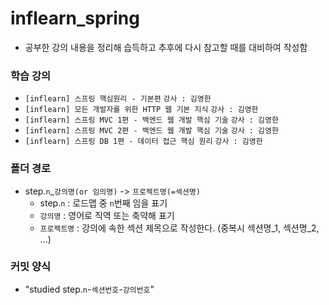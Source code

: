 # inflearn_spring
- 공부한 강의 내용을 정리해 습득하고 추후에 다시 참고할 때를 대비하여 작성함

### 학습 강의
- `[inflearn] 스프링 핵심원리 - 기본편` `강사 : 김영한`
- `[inflearn] 모든 개발자를 위한 HTTP 웹 기본 지식` `강사 : 김영한`
- `[inflearn] 스프링 MVC 1편 - 백엔드 웹 개발 핵심 기술` `강사 : 김영한`
- `[inflearn] 스프링 MVC 2편 - 백엔드 웹 개발 핵심 기술` `강사 : 김영한`
- `[inflearn] 스프링 DB 1편 - 데이터 접근 핵심 원리` `강사 : 김영한`

### 폴더 경로
- step.`n`_`강의명(or 임의명)` -> `프로젝트명(=섹션명)`
  - step.`n` : 로드맵 중 `n`번째 임을 표기
  - `강의명` : 영어로 직역 또는 축약해 표기
  - `프로젝트명` : 강의에 속한 섹션 제목으로 작성한다. (중복시 섹션명_1, 섹션명_2, ...)

### 커밋 양식
- "studied step.`n`-`섹션번호`-`강의번호`"
